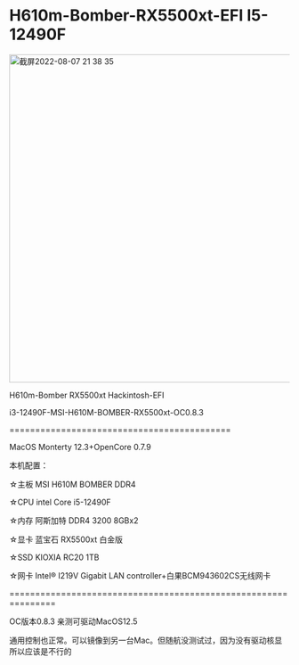# H610m-Bomber-RX5500xt-EFI I5-12490F

<img width="589" alt="截屏2022-08-07 21 38 35" src="https://user-images.githubusercontent.com/65746655/183293549-a35f6812-be14-49e0-bc50-03d5f99bbab8.png">

H610m-Bomber RX5500xt Hackintosh-EFI

i3-12490F-MSI-H610M-BOMBER-RX5500xt-OC0.8.3

===========================================

MacOS Monterty 12.3+OpenCore 0.7.9

本机配置：

☆主板 MSI H610M BOMBER DDR4

☆CPU intel Core i5-12490F

☆内存 阿斯加特 DDR4 3200 8GBx2

☆显卡 蓝宝石 RX5500xt 白金版

☆SSD KIOXIA RC20 1TB

☆网卡 Intel® I219V Gigabit LAN controller+白果BCM943602CS无线网卡

===============================================================

OC版本0.8.3 亲测可驱动MacOS12.5

通用控制也正常。可以镜像到另一台Mac。但随航没测试过，因为没有驱动核显所以应该是不行的
